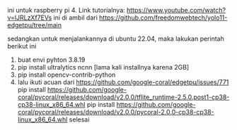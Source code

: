 ini untuk raspberry pi 4. Link tutorialnya: https://www.youtube.com/watch?v=lJRLzXf7EVs
ini di ambil dari https://github.com/freedomwebtech/yolo11-edgetpu/tree/main

sedangkan untuk menjalankannya di ubuntu 22.04, maka lakukan perintah berikut ini
1. buat envi pyhton 3.8.19
2. pip install ultralytics ncnn  [lama kali installnya karena 2GB]
3. pip install opencv-contrib-python
4. lalu ikuti acuan dari https://github.com/google-coral/edgetpu/issues/771
   pip install https://github.com/google-coral/pycoral/releases/download/v2.0.0/tflite_runtime-2.5.0.post1-cp38-cp38-linux_x86_64.whl
   pip install https://github.com/google-coral/pycoral/releases/download/v2.0.0/pycoral-2.0.0-cp38-cp38-linux_x86_64.whl
selesai
